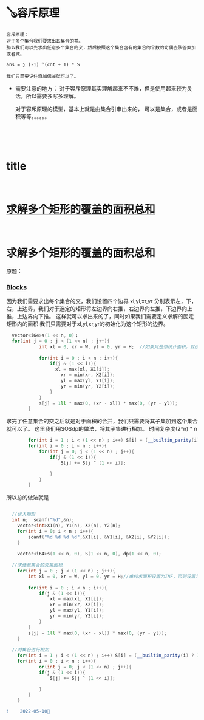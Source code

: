 #  🪕容斥原理

    容斥原理：
    对于多个集合我们要求出其集合的并。
    那么我们可以先求出任意多个集合的交，然后按照这个集合含有的集合的个数的奇偶去队答案加或者减。
   
    ans = ∑ (-1) ^(cnt + 1) * S
    
    我们只需要记住奇加偶减就可以了。
    
    
+   需要注意的地方：
    对于容斥原理其实理解起来不不难，但是使用起来较为灵活，所以需要多写多理解。
    
    对于容斥原理的模型，基本上就是由集合引申出来的，
    可以是集合，或者是面积等等。。。。。。
 <br>
 <br>
 <br>
 <span id="jump0"> </span>
    
#   title
<br>

   # [求解多个矩形的覆盖的面积总和](#jump1)
    
    
<span id="jump1"> </span>
<br>
  
   # 求解多个矩形的覆盖的面积总和
     
  原题：     
    
  ###   [Blocks](https://ac.nowcoder.com/acm/contest/32708/B)
    
   因为我们需要求出每个集合的交，我们设置四个边界
   xl,yl,xr,yr
   分别表示左，下，右，上边界，我们对于选定的矩形将左边界向右推，右边界向左推，下边界向上推，上边界向下推。
   这样就可以求出来的了，同时如果我们需要定义求解的固定矩形内的面积
   我们只需要对于xl,yl,xr,yr的初始化为这个矩形的边界。

```C++
  vector<i64>s(1 << n, 0)；
  for(int j = 0 ; j < (1 << n) ; j++){
			int xl = 0, xr = W, yl = 0, yr = H;  //如果只是想统计面积，就设置为INF，如果想要统计固定矩形内的面积，就设置为其边界
			
			for(int i = 0 ; i < n ; i++){
				if(j & (1 << i)){
				  xl = max(xl, X1[i]);
					xr = min(xr, X2[i]);
					yl = max(yl, Y1[i]);
					yr = min(yr, Y2[i]);
				}
			} 
			s[j] = 1ll * max(0, (xr - xl)) * max(0, (yr - yl));
		} 
```
   
   求完了任意集合的交之后就是对于面积的合并，我们只需要将其子集加到这个集合就可以了。
   这里我们用SOSdp的做法，将其子集进行相加。
   时间复杂度(2^n) * n
   
```C++
		for(int i = 1 ; i < (1 << n) ; i++) S[i] = (__builtin_parity(i) ? 1 : -1) * s[i]; //按照奇偶性
		for(int i = 0 ; i < n ; i++){
			for(int j = 0; j < (1 << n) ; j++){
				if(j & (1 << i)){
					S[j] += S[j ^ (1 << i)];

				}
			}
		}
```
   
   
   所以总的做法就是
```C++

  //读入矩形
  int n;  scanf("%d",&n);
	vector<int>X1(n), Y1(n), X2(n), Y2(n); 
	for(int i = 0; i < n ; i++){
		scanf("%d %d %d %d",&X1[i], &Y1[i], &X2[i], &Y2[i]);
	}
		
	vector<i64>s(1 << n, 0), S(1 << n, 0), dp(1 << n, 0);
  
  //求任意集合的交集面积
	for(int j = 0 ; j < (1 << n) ; j++){
		int xl = 0, xr = W, yl = 0, yr = H;//单纯求面积设置为INF，否则设置为统计矩形边界
			
		for(int i = 0 ; i < n ; i++){
			if(j & (1 << i)){
				xl = max(xl, X1[i]);
				xr = min(xr, X2[i]);
				yl = max(yl, Y1[i]);
				yr = min(yr, Y2[i]);
			}
		} 
		s[j] = 1ll * max(0, (xr - xl)) * max(0, (yr - yl));
	} 
		
  //对集合进行相加
	for(int i = 1 ; i < (1 << n) ; i++) S[i] = (__builtin_parity(i) ? 1 : -1) * s[i]; //根据容斥原理，奇加偶减
	for(int i = 0 ; i < n ; i++){
			or(int j = 0; j < (1 << n) ; j++){
			if(j & (1 << i)){
				S[j] += S[j ^ (1 << i)];

			}
		}
	}
```
 
```diff
!    2022-05-10🧯
```
